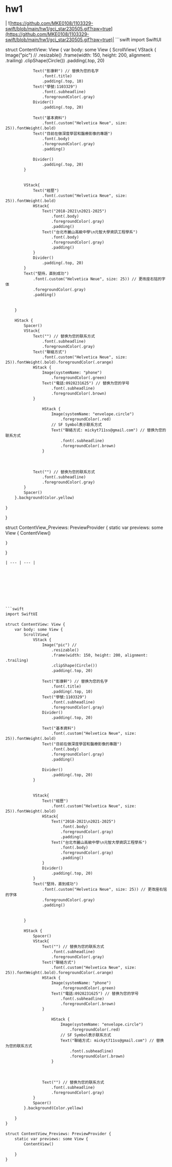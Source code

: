 # hw1

| 
![https://github.com/MKE0108/1103329-swift/blob/main/hw1/gcj_star230505.gif?raw=true](https://github.com/MKE0108/1103329-swift/blob/main/hw1/gcj_star230505.gif?raw=true)| ```swift
import SwiftUI

struct ContentView: View {
    var body: some View {
        ScrollView{
            VStack {
                Image("pic") // 
                    .resizable()
                    .frame(width: 150, height: 200, alignment: .trailing)
                    .clipShape(Circle())
                    .padding(.top, 20)
                
                Text("彭康軒") // 替换为您的名字
                    .font(.title)
                    .padding(.top, 10)
                Text("學號:1103329")
                    .font(.subheadline)
                    .foregroundColor(.gray)
                Divider()
                    .padding(.top, 20)
                
                Text("基本資料")
                    .font(.custom("Helvetica Neue", size: 25)).fontWeight(.bold)
                Text("目前在做深度學習和醫療影像的專題")
                    .font(.body)
                    .foregroundColor(.gray)
                    .padding()
                
                Divider()
                    .padding(.top, 20)
            }
            
            
            VStack{
                Text("經歷")
                    .font(.custom("Helvetica Neue", size: 25)).fontWeight(.bold)
                HStack{
                    Text("2018-2021\n2021-2025")
                        .font(.body)
                        .foregroundColor(.gray)
                        .padding()
                    Text("台北市麗山高級中學\n元智大學資訊工程學系")
                        .font(.body)
                        .foregroundColor(.gray)
                        .padding()
                }
                Divider()
                    .padding(.top, 20)
            }
            Text("堅持，直到成功")
                .font(.custom("Helvetica Neue", size: 25)) // 更改座右铭的字体
                .foregroundColor(.gray)
                .padding()
            
            
        }
        
        HStack {
            Spacer()
            VStack{
                Text("") // 替换为您的联系方式
                    .font(.subheadline)
                    .foregroundColor(.gray)
                Text("聯絡方式")
                    .font(.custom("Helvetica Neue", size: 25)).fontWeight(.bold).foregroundColor(.orange)
                HStack {
                    Image(systemName: "phone")
                        .foregroundColor(.green)
                    Text("電話:0928231625") // 替换为您的学号
                        .font(.subheadline)
                        .foregroundColor(.brown)
                }
   
                    HStack {
                        Image(systemName: "envelope.circle")
                            .foregroundColor(.red)
                        // SF Symbol表示联系方式
                        Text("聯絡方式: mickyt711ss@gmail.com") // 替换为您的联系方式
                            .font(.subheadline)
                            .foregroundColor(.brown)
                    }
               
                
                
                Text("") // 替换为您的联系方式
                    .font(.subheadline)
                    .foregroundColor(.gray)
            }
            Spacer()
        }.background(Color.yellow)
        
    }
}

struct ContentView_Previews: PreviewProvider {
    static var previews: some View {
        ContentView()
        
    }
}
``` |
| --- | --- |








```swift
import SwiftUI

struct ContentView: View {
    var body: some View {
        ScrollView{
            VStack {
                Image("pic") // 
                    .resizable()
                    .frame(width: 150, height: 200, alignment: .trailing)
                    .clipShape(Circle())
                    .padding(.top, 20)
                
                Text("彭康軒") // 替换为您的名字
                    .font(.title)
                    .padding(.top, 10)
                Text("學號:1103329")
                    .font(.subheadline)
                    .foregroundColor(.gray)
                Divider()
                    .padding(.top, 20)
                
                Text("基本資料")
                    .font(.custom("Helvetica Neue", size: 25)).fontWeight(.bold)
                Text("目前在做深度學習和醫療影像的專題")
                    .font(.body)
                    .foregroundColor(.gray)
                    .padding()
                
                Divider()
                    .padding(.top, 20)
            }
            
            
            VStack{
                Text("經歷")
                    .font(.custom("Helvetica Neue", size: 25)).fontWeight(.bold)
                HStack{
                    Text("2018-2021\n2021-2025")
                        .font(.body)
                        .foregroundColor(.gray)
                        .padding()
                    Text("台北市麗山高級中學\n元智大學資訊工程學系")
                        .font(.body)
                        .foregroundColor(.gray)
                        .padding()
                }
                Divider()
                    .padding(.top, 20)
            }
            Text("堅持，直到成功")
                .font(.custom("Helvetica Neue", size: 25)) // 更改座右铭的字体
                .foregroundColor(.gray)
                .padding()
            
            
        }
        
        HStack {
            Spacer()
            VStack{
                Text("") // 替换为您的联系方式
                    .font(.subheadline)
                    .foregroundColor(.gray)
                Text("聯絡方式")
                    .font(.custom("Helvetica Neue", size: 25)).fontWeight(.bold).foregroundColor(.orange)
                HStack {
                    Image(systemName: "phone")
                        .foregroundColor(.green)
                    Text("電話:0928231625") // 替换为您的学号
                        .font(.subheadline)
                        .foregroundColor(.brown)
                }
   
                    HStack {
                        Image(systemName: "envelope.circle")
                            .foregroundColor(.red)
                        // SF Symbol表示联系方式
                        Text("聯絡方式: mickyt711ss@gmail.com") // 替换为您的联系方式
                            .font(.subheadline)
                            .foregroundColor(.brown)
                    }
               
                
                
                Text("") // 替换为您的联系方式
                    .font(.subheadline)
                    .foregroundColor(.gray)
            }
            Spacer()
        }.background(Color.yellow)
        
    }
}

struct ContentView_Previews: PreviewProvider {
    static var previews: some View {
        ContentView()
        
    }
}
```
